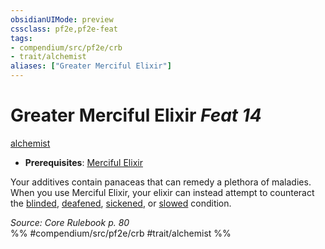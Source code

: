 ```yaml
---
obsidianUIMode: preview
cssclass: pf2e,pf2e-feat
tags:
- compendium/src/pf2e/crb
- trait/alchemist
aliases: ["Greater Merciful Elixir"]
---
```

# Greater Merciful Elixir  *Feat 14*  
[alchemist](rules/traits/alchemist.md)  

- **Prerequisites**: [Merciful Elixir](compendium/feats/merciful-elixir.md)

Your additives contain panaceas that can remedy a plethora of maladies. When you use Merciful Elixir, your elixir can instead attempt to counteract the [blinded](rules/conditions.md#Blinded), [deafened](rules/conditions.md#Deafened), [sickened](rules/conditions.md#Sickened), or [slowed](rules/conditions.md#Slowed) condition.

*Source: Core Rulebook p. 80*  
%% #compendium/src/pf2e/crb #trait/alchemist %%